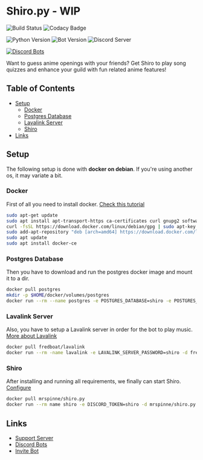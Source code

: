# Shiro.py - WIP
![Build Status](https://api.travis-ci.org/MrSpinne/Shiro.py.svg?branch=master)
![Codacy Badge](https://api.codacy.com/project/badge/Grade/d668927a72f14c19b23ca9a0ed71fb20)

![Python Version](https://img.shields.io/badge/python-3.7-blue)
![Bot Version](https://img.shields.io/badge/version-1.3-orange)
![Discord Server](https://img.shields.io/discord/600761022089003021)

[![Discord Bots](https://discordbots.org/api/widget/593116701281746955.svg)](https://discordbots.org/bot/593116701281746955)

Want to guess anime openings with your friends? Get Shiro to play song quizzes and enhance your guild with fun related anime features!

## Table of Contents
*   [Setup](#setup)
    *   [Docker](#docker)
    *   [Postgres Database](#postgres-database)
    *   [Lavalink Server](#lavalink-server)
    *   [Shiro](#shiro)
*   [Links](#links)

## Setup
The following setup is done with **docker on debian**. If you're using another os, it may variate a bit.

### Docker
First of all you need to install docker. 
[Check this tutorial](https://www.digitalocean.com/community/tutorials/how-to-install-and-use-docker-on-debian-9)
```bash
sudo apt-get update
sudo apt install apt-transport-https ca-certificates curl gnupg2 software-properties-common
curl -fsSL https://download.docker.com/linux/debian/gpg | sudo apt-key add -
sudo add-apt-repository "deb [arch=amd64] https://download.docker.com/linux/debian $(lsb_release -cs) stable"
sudo apt update
sudo apt install docker-ce
```

### Postgres Database
Then you have to download and run the postgres docker image and mount it to a dir.
```bash
docker pull postgres
mkdir -p $HOME/docker/volumes/postgres
docker run --rm --name postgres -e POSTGRES_DATABASE=shiro -e POSTGRES_USER=shiro -e POSTGRES_PASSWORD=shiro -d -v $HOME/docker/volumes/postgres:/var/lib/postgresql/data postgres
```

### Lavalink Server
Also, you have to setup a Lavalink server in order for the bot to play music. [More about Lavalink](https://github.com/Frederikam/Lavalink)
```bash
docker pull fredboat/lavalink
docker run --rm -name lavalink -e LAVALINK_SERVER_PASSWORD=shiro -d fredboat/lavalink
```

### Shiro
After installing and running all requirements, we finally can start Shiro. [Configure]()
```bash
docker pull mrspinne/shiro.py
docker run --rm name shiro -e DISCORD_TOKEN=shiro -d mrspinne/shiro.py
```

## Links
*   [Support Server](https://discord.gg/5z4z8kh)
*   [Discord Bots](https://discordbots.org/bot/593116701281746955)
*   [Invite Bot](https://discordapp.com/oauth2/authorize?client_id=593116701281746955&permissions=3238976&scope=bot)
